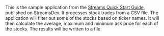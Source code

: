 This is the sample application from the [Streams Quick Start Guide](https://developer.ibm.com/streamsdev/docs/streams-quick-start-guide/), published on StreamsDev.
It processes stock trades from a CSV file.  The application will filter out some of the stocks based on ticker names.  It will then calculate the average, maximum and minimum ask price for each of the stocks.  The results will be written to a file.
